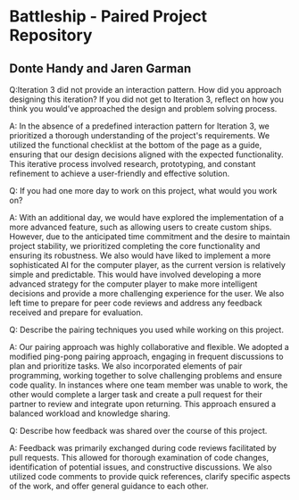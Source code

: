 # Battleship - Paired Project Repository

## Donte Handy and Jaren Garman

Q:Iteration 3 did not provide an interaction pattern. How did you approach designing this iteration? If you did not get to Iteration 3, reflect on how you think you would’ve approached the design and problem solving process.   

A: In the absence of a predefined interaction pattern for Iteration 3, we prioritized a thorough understanding of the project's requirements. We utilized the functional checklist at the bottom of the page as a guide, ensuring that our design decisions aligned with the expected functionality. This iterative process involved research, prototyping, and constant refinement to achieve a user-friendly and effective solution.   

Q: If you had one more day to work on this project, what would you work on?

A: With an additional day, we would have explored the implementation of a more advanced feature, such as allowing users to create custom ships. However, due to the anticipated time commitment and the desire to maintain project stability, we prioritized completing the core functionality and ensuring its robustness. We also would have liked to implement a more sophisticated AI for the computer player, as the current version is relatively simple and predictable. This would have involved developing a more advanced strategy for the computer player to make more intelligent decisions and provide a more challenging experience for the user. We also left time to prepare for peer code reviews and address any feedback received and prepare for evaluation.

Q: Describe the pairing techniques you used while working on this project.

A: Our pairing approach was highly collaborative and flexible. We adopted a modified ping-pong pairing approach, engaging in frequent discussions to plan and prioritize tasks. We also incorporated elements of pair programming, working together to solve challenging problems and ensure code quality. In instances where one team member was unable to work, the other would complete a larger task and create a pull request for their partner to review and integrate upon returning. This approach ensured a balanced workload and knowledge sharing.

Q: Describe how feedback was shared over the course of this project.

A: Feedback was primarily exchanged during code reviews facilitated by pull requests. This allowed for thorough examination of code changes, identification of potential issues, and constructive discussions. We also utilized code comments to provide quick references, clarify specific aspects of the work, and offer general guidance to each other.